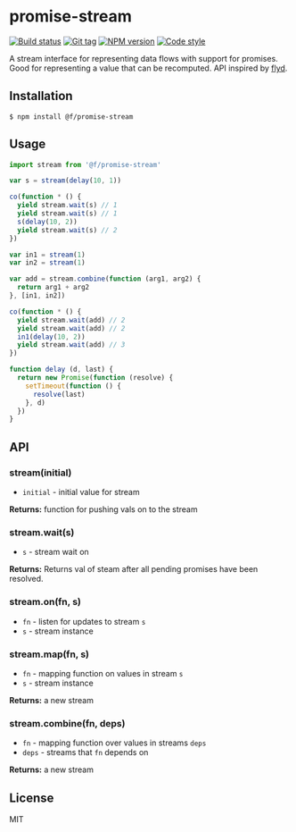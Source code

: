 
# promise-stream

[![Build status][travis-image]][travis-url]
[![Git tag][git-image]][git-url]
[![NPM version][npm-image]][npm-url]
[![Code style][standard-image]][standard-url]

A stream interface for representing data flows with support for promises. Good for representing a value that can be recomputed. API inspired by [flyd](//github.com/paldepind/flyd).

## Installation

    $ npm install @f/promise-stream

## Usage

```js
import stream from '@f/promise-stream'

var s = stream(delay(10, 1))

co(function * () {
  yield stream.wait(s) // 1
  yield stream.wait(s) // 1
  s(delay(10, 2))
  yield stream.wait(s) // 2
})

var in1 = stream(1)
var in2 = stream(1)

var add = stream.combine(function (arg1, arg2) {
  return arg1 + arg2
}, [in1, in2])

co(function * () {
  yield stream.wait(add) // 2
  yield stream.wait(add) // 2
  in1(delay(10, 2))
  yield stream.wait(add) // 3
})

function delay (d, last) {
  return new Promise(function (resolve) {
    setTimeout(function () {
      resolve(last)
    }, d)
  })
}

```

## API

### stream(initial)

- `initial` - initial value for stream

**Returns:** function for pushing vals on to the stream

### stream.wait(s)

- `s` - stream wait on

**Returns:** Returns val of steam after all pending promises have been resolved.

### stream.on(fn, s)

- `fn` - listen for updates to stream `s`
- `s` - stream instance

### stream.map(fn, s)

- `fn` - mapping function on values in stream `s`
- `s` - stream instance

**Returns:** a new stream

### stream.combine(fn, deps)

- `fn` - mapping function over values in streams `deps`
- `deps` - streams that `fn` depends on

**Returns:** a new stream

## License

MIT

[travis-image]: https://img.shields.io/travis/micro-js/promise-stream.svg?style=flat-square
[travis-url]: https://travis-ci.org/micro-js/promise-stream
[git-image]: https://img.shields.io/github/tag/micro-js/promise-stream.svg?style=flat-square
[git-url]: https://github.com/micro-js/promise-stream
[standard-image]: https://img.shields.io/badge/code%20style-standard-brightgreen.svg?style=flat-square
[standard-url]: https://github.com/feross/standard
[npm-image]: https://img.shields.io/npm/v/@f/promise-stream.svg?style=flat-square
[npm-url]: https://npmjs.org/package/@f/promise-stream
